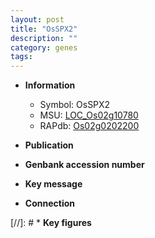 ```yaml
---
layout: post
title: "OsSPX2"
description: ""
category: genes
tags: 
---
```


* **Information**  
    + Symbol: OsSPX2  
    + MSU: [LOC_Os02g10780](http://rice.uga.edu/cgi-bin/ORF_infopage.cgi?orf=LOC_Os02g10780)  
    + RAPdb: [Os02g0202200](http://rapdb.dna.affrc.go.jp/viewer/gbrowse_details/irgsp1?name=Os02g0202200)  

* **Publication**  

* **Genbank accession number**  

* **Key message**  

* **Connection**  

[//]: # * **Key figures**  


